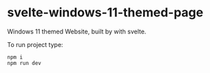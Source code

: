 # svelte-windows-11-themed-page
Windows 11 themed Website, built by with svelte.

To run project type:

```
npm i
npm run dev
```

